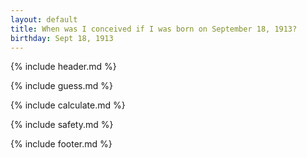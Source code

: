 ```yaml
---
layout: default
title: When was I conceived if I was born on September 18, 1913?
birthday: Sept 18, 1913
---
```


{% include header.md %}

{% include guess.md %}

{% include calculate.md %}

{% include safety.md %}

{% include footer.md %}



